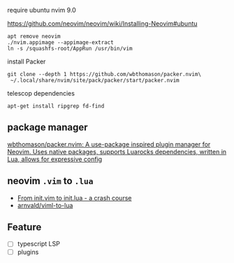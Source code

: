 require ubuntu nvim 9.0

https://github.com/neovim/neovim/wiki/Installing-Neovim#ubuntu

```shell
apt remove neovim
./nvim.appimage --appimage-extract
ln -s /squashfs-root/AppRun /usr/bin/vim
```

install Packer

```shell
git clone --depth 1 https://github.com/wbthomason/packer.nvim\
 ~/.local/share/nvim/site/pack/packer/start/packer.nvim
```

telescop dependencies

```shell
apt-get install ripgrep fd-find
```


## package manager

[wbthomason/packer.nvim: A use-package inspired plugin manager for Neovim. Uses native packages, supports Luarocks dependencies, written in Lua, allows for expressive config](https://github.com/wbthomason/packer.nvim)

## neovim `.vim` to `.lua`

- [From init.vim to init.lua - a crash course](https://www.notonlycode.org/neovim-lua-config/)
- [arnvald/viml-to-lua](https://github.com/arnvald/viml-to-lua/tree/main) 

## Feature

- [ ] typescript LSP
- [ ] plugins
